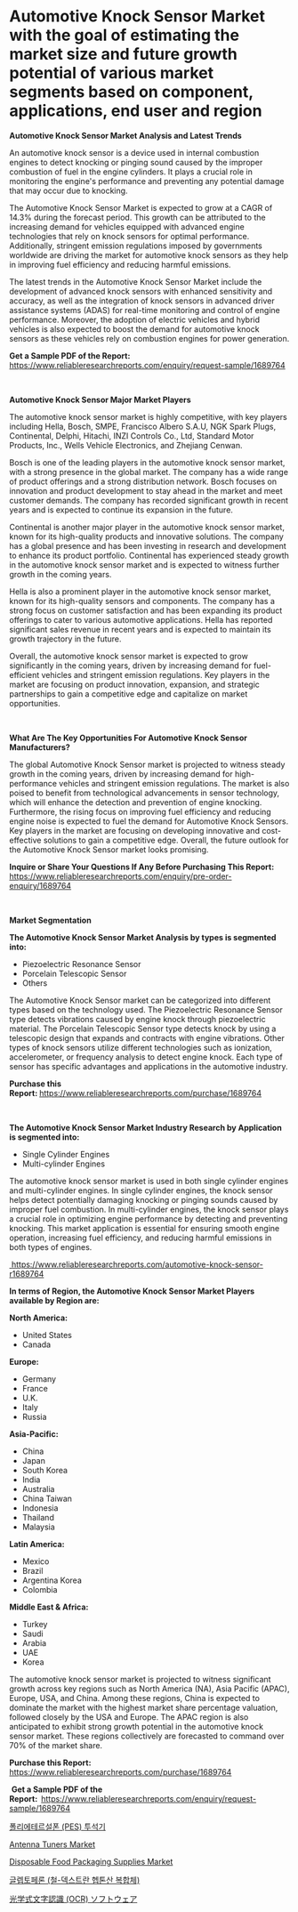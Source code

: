 <p><h1>Automotive Knock Sensor Market with the goal of estimating the market size and future growth potential of various market segments based on component, applications, end user and region</h1></p><p><strong>Automotive Knock Sensor Market Analysis and Latest Trends</strong></p>
<p><p>An automotive knock sensor is a device used in internal combustion engines to detect knocking or pinging sound caused by the improper combustion of fuel in the engine cylinders. It plays a crucial role in monitoring the engine's performance and preventing any potential damage that may occur due to knocking.</p><p>The Automotive Knock Sensor Market is expected to grow at a CAGR of 14.3% during the forecast period. This growth can be attributed to the increasing demand for vehicles equipped with advanced engine technologies that rely on knock sensors for optimal performance. Additionally, stringent emission regulations imposed by governments worldwide are driving the market for automotive knock sensors as they help in improving fuel efficiency and reducing harmful emissions.</p><p>The latest trends in the Automotive Knock Sensor Market include the development of advanced knock sensors with enhanced sensitivity and accuracy, as well as the integration of knock sensors in advanced driver assistance systems (ADAS) for real-time monitoring and control of engine performance. Moreover, the adoption of electric vehicles and hybrid vehicles is also expected to boost the demand for automotive knock sensors as these vehicles rely on combustion engines for power generation.</p></p>
<p><strong>Get a Sample PDF of the Report:&nbsp;</strong> <a href="https://www.reliableresearchreports.com/enquiry/request-sample/1689764">https://www.reliableresearchreports.com/enquiry/request-sample/1689764</a></p>
<p>&nbsp;</p>
<p><strong>Automotive Knock Sensor Major Market Players</strong></p>
<p><p>The automotive knock sensor market is highly competitive, with key players including Hella, Bosch, SMPE, Francisco Albero S.A.U, NGK Spark Plugs, Continental, Delphi, Hitachi, INZI Controls Co., Ltd, Standard Motor Products, Inc., Wells Vehicle Electronics, and Zhejiang Cenwan. </p><p>Bosch is one of the leading players in the automotive knock sensor market, with a strong presence in the global market. The company has a wide range of product offerings and a strong distribution network. Bosch focuses on innovation and product development to stay ahead in the market and meet customer demands. The company has recorded significant growth in recent years and is expected to continue its expansion in the future.</p><p>Continental is another major player in the automotive knock sensor market, known for its high-quality products and innovative solutions. The company has a global presence and has been investing in research and development to enhance its product portfolio. Continental has experienced steady growth in the automotive knock sensor market and is expected to witness further growth in the coming years.</p><p>Hella is also a prominent player in the automotive knock sensor market, known for its high-quality sensors and components. The company has a strong focus on customer satisfaction and has been expanding its product offerings to cater to various automotive applications. Hella has reported significant sales revenue in recent years and is expected to maintain its growth trajectory in the future.</p><p>Overall, the automotive knock sensor market is expected to grow significantly in the coming years, driven by increasing demand for fuel-efficient vehicles and stringent emission regulations. Key players in the market are focusing on product innovation, expansion, and strategic partnerships to gain a competitive edge and capitalize on market opportunities.</p></p>
<p>&nbsp;</p>
<p><strong>What Are The Key Opportunities For Automotive Knock Sensor Manufacturers?</strong></p>
<p><p>The global Automotive Knock Sensor market is projected to witness steady growth in the coming years, driven by increasing demand for high-performance vehicles and stringent emission regulations. The market is also poised to benefit from technological advancements in sensor technology, which will enhance the detection and prevention of engine knocking. Furthermore, the rising focus on improving fuel efficiency and reducing engine noise is expected to fuel the demand for Automotive Knock Sensors. Key players in the market are focusing on developing innovative and cost-effective solutions to gain a competitive edge. Overall, the future outlook for the Automotive Knock Sensor market looks promising.</p></p>
<p><strong>Inquire or Share Your Questions If Any Before Purchasing This Report:</strong> <a href="https://www.reliableresearchreports.com/enquiry/pre-order-enquiry/1689764">https://www.reliableresearchreports.com/enquiry/pre-order-enquiry/1689764</a></p>
<p>&nbsp;</p>
<p><strong>Market Segmentation</strong></p>
<p><strong>The Automotive Knock Sensor Market Analysis by types is segmented into:</strong></p>
<p><ul><li>Piezoelectric Resonance Sensor</li><li>Porcelain Telescopic Sensor</li><li>Others</li></ul></p>
<p><p>The Automotive Knock Sensor market can be categorized into different types based on the technology used. The Piezoelectric Resonance Sensor type detects vibrations caused by engine knock through piezoelectric material. The Porcelain Telescopic Sensor type detects knock by using a telescopic design that expands and contracts with engine vibrations. Other types of knock sensors utilize different technologies such as ionization, accelerometer, or frequency analysis to detect engine knock. Each type of sensor has specific advantages and applications in the automotive industry.</p></p>
<p><strong>Purchase this Report:&nbsp;</strong><a href="https://www.reliableresearchreports.com/purchase/1689764">https://www.reliableresearchreports.com/purchase/1689764</a></p>
<p>&nbsp;</p>
<p><strong>The Automotive Knock Sensor Market Industry Research by Application is segmented into:</strong></p>
<p><ul><li>Single Cylinder Engines</li><li>Multi-cylinder Engines</li></ul></p>
<p><p>The automotive knock sensor market is used in both single cylinder engines and multi-cylinder engines. In single cylinder engines, the knock sensor helps detect potentially damaging knocking or pinging sounds caused by improper fuel combustion. In multi-cylinder engines, the knock sensor plays a crucial role in optimizing engine performance by detecting and preventing knocking. This market application is essential for ensuring smooth engine operation, increasing fuel efficiency, and reducing harmful emissions in both types of engines.</p></p>
<p><a href="https://www.reliableresearchreports.com/automotive-knock-sensor-r1689764">&nbsp;https://www.reliableresearchreports.com/automotive-knock-sensor-r1689764</a></p>
<p><strong>In terms of Region, the Automotive Knock Sensor Market Players available by Region are:</strong></p>
<p>
    <p> <strong> North America: </strong>
        <ul>
            <li>United States</li>
            <li>Canada</li>
        </ul>
        </p> 
    <p> <strong> Europe: </strong>
        <ul>
            <li>Germany</li>
            <li>France</li>
            <li>U.K.</li>
            <li>Italy</li>
            <li>Russia</li>
        </ul>
        </p> 
    <p> <strong> Asia-Pacific: </strong>
        <ul>
            <li>China</li>
            <li>Japan</li>
            <li>South Korea</li>
            <li>India</li>
            <li>Australia</li>
            <li>China Taiwan</li>
            <li>Indonesia</li>
            <li>Thailand</li>
            <li>Malaysia</li>
        </ul>
        </p> 
    <p> <strong> Latin America: </strong>
        <ul>
            <li>Mexico</li>
            <li>Brazil</li>
            <li>Argentina Korea</li>
            <li>Colombia</li>
        </ul>
        </p> 
    <p> <strong> Middle East & Africa: </strong>
        <ul>
            <li>Turkey</li>
            <li>Saudi</li>
            <li>Arabia</li>
            <li>UAE</li>
            <li>Korea</li>
        </ul>
    </p>
    </p>
<p><p>The automotive knock sensor market is projected to witness significant growth across key regions such as North America (NA), Asia Pacific (APAC), Europe, USA, and China. Among these regions, China is expected to dominate the market with the highest market share percentage valuation, followed closely by the USA and Europe. The APAC region is also anticipated to exhibit strong growth potential in the automotive knock sensor market. These regions collectively are forecasted to command over 70% of the market share.</p></p>
<p><strong>Purchase this Report: </strong><a href="https://www.reliableresearchreports.com/purchase/1689764">https://www.reliableresearchreports.com/purchase/1689764</a></p>
<p>&nbsp;<strong>Get a Sample PDF of the Report:&nbsp;&nbsp;</strong><a href="https://www.reliableresearchreports.com/enquiry/request-sample/1689764">https://www.reliableresearchreports.com/enquiry/request-sample/1689764</a></p>
<p><strong></strong></p>
<p><p><a href="https://github.com/joannescott9078/Market-Research-Report-List-1/blob/main/1834369113242.md">폴리에테르설폰 (PES) 투석기</a></p><p><a href="https://github.com/khayangel/Market-Research-Report-List-3/blob/main/antenna-tuners-market.md">Antenna Tuners Market</a></p><p><a href="https://github.com/YashRP12/Market-Research-Report-List-5/blob/main/disposable-food-packaging-supplies-market.md">Disposable Food Packaging Supplies Market</a></p><p><a href="https://github.com/khairinauzunul/Market-Research-Report-List-1/blob/main/4947410113243.md">글렙토페론 (철-덱스트란 헵톤산 복합체)</a></p><p><a href="https://github.com/avbqbctihcbe2/Market-Research-Report-List-2/blob/main/6744098121264.md">光学式文字認識 (OCR) ソフトウェア</a></p></p>